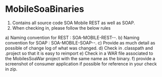 MobileSoaBinaries
=================
1. Contains all source code SOA Mobile REST as well as SOAP.
2. When checking in, please follow the below rules

  a) Naming convention for REST : SOA-MOBILE-REST-<yyyymmdd>-<versionno>.
  b) Naming convention for SOAP : SOA-MOBILE-SOAP-<yyyymmdd>-<versionno>.
  c) Provide as much detail as possible of change log of what was changed.
  d) Check in .classpath and .project so that it is easy to reimport
  e) Check in a WAR file associated to the MobilesSoaWar project with the same name as the binary.
  f) provide a screenshot of consumer application if possible for reference in your check in zip.
